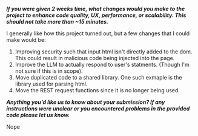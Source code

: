 **_If you were given 2 weeks time, what changes would you make to the project to enhance code quality, UX, performance, or scalability. This should not take more than ~15 minutes._**
   
I generally like how this project turned out, but a few changes that I could make would be:

1. Improving security such that input html isn't directly added to the dom. This could result in malicious code being injected into the page. 
2. Improve the LLM to actually respond to user's statments. (Though I'm not sure if this is in scope).
3. Move duplicated code to a shared library. One such exmaple is the library used for parsing html. 
4. Move the REST request functions since it is no longer being used. 


**_Anything you'd like us to know about your submission? If any instructions were unclear or you encountered problems in the provided code please let us know._**

Nope